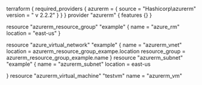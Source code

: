 terraform {
    required_providers {
        azurerm = {
            source = "Hashicorp\azurerm"
            version = " v 2.2.2"
        }
    }
}
provider "azurerm" {
    features {}
}

resource "azurerm_resource_group" "example" {
    name = "azure_rm"
    location = "east-us"
}

resource "azure_virtual_network" "example" {
    name = "azurerm_vnet"
    location = azurerm_resource_group_exampe.location
    resource_group = azurerm_resource_group_example.name
}
resource "azurerm_subnet" "example" {
   name = "azurerm_subnet"
   location = east-us

}
resource "azurerm_virtual_machine" "testvm"
    name = "azurerm_vm"
  
